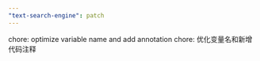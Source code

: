 ```yaml
---
"text-search-engine": patch
---
```


chore: optimize variable name and add annotation
chore: 优化变量名和新增代码注释
